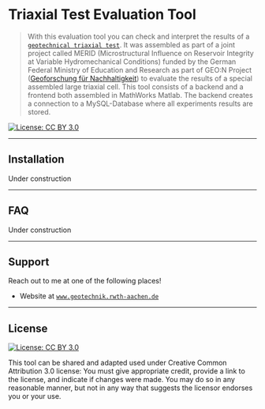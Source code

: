 # Triaxial Test Evaluation Tool
> With this evaluation tool you can check and interpret the results of a  <a href="https://en.wikipedia.org/wiki/Triaxial_shear_test" target="_blank">`geotechnical triaxial test`</a>. It was assembled as part of a joint project called MERID (Microstructural Influence on Reservoir Integrity at Variable Hydromechanical Conditions) funded by the German Federal Ministry of Education and Research as part of GEO:N Project ([Geoforschung für Nachhaltigkeit](https://www.bmbf.de/de/geoforschung-2398.html)) to evaluate the results of a special assembled large triaxial cell. This tool consists of a backend and a frontend both assembled in MathWorks Matlab. The backend creates a connection to a MySQL-Database where all experiments results are stored.

[![License: CC BY 3.0](https://img.shields.io/badge/License-CC%20BY%203.0-lightgrey.svg)](https://creativecommons.org/licenses/by/3.0/de/deed.en)

---

## Installation
Under construction

---

## FAQ
Under construction

---

## Support
Reach out to me at one of the following places!

- Website at <a href="http://www.geotechnik.rwth-aachen.de/index.php?section=Biebricher_en" target="_blank">`www.geotechnik.rwth-aachen.de`</a>

---

## License
[![License: CC BY 3.0](https://img.shields.io/badge/License-CC%20BY%203.0-lightgrey.svg)](https://creativecommons.org/licenses/by/3.0/de/deed.en)

This tool can be shared and adapted used under Creative Common Attribution 3.0 license: You must give appropriate credit, provide a link to the license, and indicate if changes were made. You may do so in any reasonable manner, but not in any way that suggests the licensor endorses you or your use.
